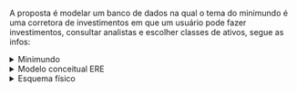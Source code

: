 A proposta é modelar um banco de dados na qual o tema do minimundo é uma corretora de investimentos em que um usuário pode fazer investimentos, consultar analistas e escolher classes de ativos, segue as infos:

<details>
  <summary>Minimundo</summary>
  Uma corretora de valores brasileira, que intermedia a compra e a venda de ativos financeiros a seus usuários, deseja manter todos os dados em relação a eles e sobre suas transações. Fizemos um diagrama Entidade Relacionamento Estendido para isso, seguindo as seguintes especificações:  
Deve-se guardar para cada usuário um código (único), nome, seu(s) telefone(s) e endereço completo (incluindo logradouro, número, complemento, bairro, CEP, cidade e Estado). Além disso, ele possui credenciais (login e senha) para ter acesso aos seus investimentos e dados pessoais (caso deseje alterar). 
O usuário pode ser classificado como:
Pessoa física, que possui sexo, data de nascimento e estado civil;
Pessoa jurídica, que possui CNAE (Classificação Nacional de Atividades Econômica), situação cadastral (CNPJ) e data de abertura do CNPJ;
Fundo de investimento, que é a comunhão de recursos, captados de pessoas físicas ou jurídicas, o qual possui um tipo.

O usuário realiza investimentos em uma classe de ativos utilizando um certo valor da transação, que é o valor corrente daquele ativo naquele dia, a quantidade que ele vai comprar, o valor total da movimentação financeira, que pode ser deduzido pelas outras informações dadas, e data de compra. Cada classe de ativos conta com um código (único) e sua rentabilidade média mensal. 
Existem 3 tipos de classes de ativos, sendo elas:
renda fixa, que possui um grupo e, além disso, ela possui um rendimento médio, que é o valor que ela vendeu nos últimos meses. Esse rendimento médio possui uma porcentagem e data de rendimento.  
fundo de investimento imobiliário, que possui um setor, Dividend Yield (rendimento do dividendo) e gestora;  
ações, que possuem também um tipo, seu caixa, preço sobre lucro e a dívida. Algo importante sobre as ações é que elas podem ser BDRs. O BDR possui a fração que o representa e a empresa estrangeira que é correspondida. Ele é lastreado em uma moeda estrangeira, que possui uma abreviação (única), um lastro e país(es) onde ela é comercializada.

O usuário pode realizar investimentos com ou sem ajuda de um analista, que tem mais conhecimentos sobre as classes de ativos. Essa consulta com o analista pode ou não resultar em um investimento por parte desse usuário. O analista possui um NSS (único), nome, credenciais (login e senha), telefone(s) e endereço completo (incluindo logradouro, número, complemento, bairro, CEP, cidade e Estado). Um analista também pode ser de diversos tipos: analista fundamentalista, analista técnico e analista sênior.
As classes de ativos são detidas pelas bolsas de valores, que, por sua vez, possuem uma abreviação (única), um nome e um índice que é atualizado diariamente. 
</details>

<details>
  <summary>Modelo conceitual ERE</summary>
    <img width="1051" alt="image" src="https://user-images.githubusercontent.com/66230142/196529407-755da5d1-135e-431e-b889-e6ea251b941a.png">
 </details>
 
  <details>
  <summary>Esquema físico</summary>
    Se encontra no arquivo tp2.sql
 </details>



